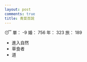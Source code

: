 ```yaml
---
layout: post
comments: true
title: 青菜百說
---
```


:sleeping: 單： -9 婚： 756 年： 323 旅： 189

- 進入自然
- 草食者
- 道

